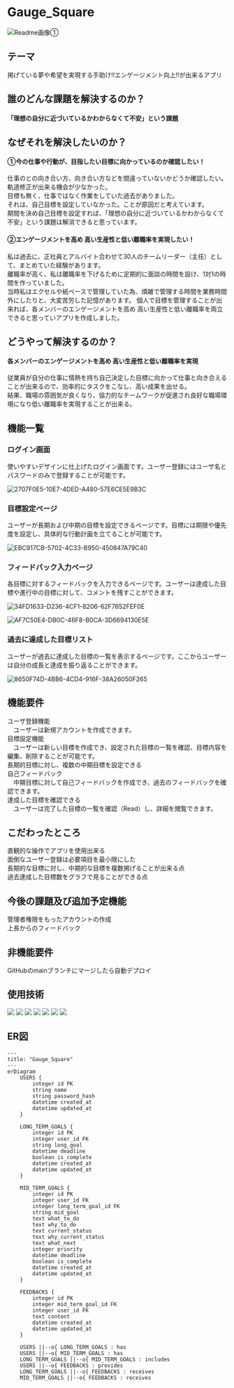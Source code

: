 # Gauge_Square
![Readme画像①](https://github.com/user-attachments/assets/bbb69363-b5b6-4ca9-ad6e-19b1f8f03013)
## テーマ
掲げている夢や希望を実現する手助け!!エンゲージメント向上!!が出来るアプリ
  
## 誰のどんな課題を解決するのか？
#### 「理想の自分に近づいているかわからなくて不安」という課題
  
## なぜそれを解決したいのか？
#### ①今の仕事や行動が、目指したい目標に向かっているのか確認したい！
仕事のとの向き合い方、向き合い方などを間違っていないかどうか確認したい。軌道修正が出来る機会が少なかった。  
目標も無く、仕事ではなく作業をしていた過去がありました。  
それは、自己目標を設定していなかった。ことが原因だと考えています。  
期間を決め自己目標を設定すれば、「理想の自分に近づいているかわからなくて不安」という課題は解消できると思っています。
#### ②エンゲージメントを高め 高い生産性と低い離職率を実現したい！
私は過去に、正社員とアルバイト合わせて30人のチームリーダー（主任）として、まとめていた経験があります。  
離職率が高く、私は離職率を下げるために定期的に面談の時間を設け、1対1の時間を作っていました。  
当時私はエクセルや紙ベースで管理していた為、煩雑で管理する時間を業務時間外にしたりと、大変苦労した記憶があります。
個人で目標を管理することが出来れば、各メンバーのエンゲージメントを高め 高い生産性と低い離職率を両立できると思っていアプリを作成しました。
  
## どうやって解決するのか？
#### 各メンバーのエンゲージメントを高め 高い生産性と低い離職率を実現
従業員が自分の仕事に情熱を持ち自己決定した目標に向かって仕事と向き合えることが出来るので、効率的にタスクをこなし、高い成果を出せる。  
結果、職場の雰囲気が良くなり、協力的なチームワークが促進され良好な職場環境になり低い離職率を実現することが出来る。

## 機能一覧
### ログイン画面
使いやすいデザインに仕上げたログイン画面です。ユーザー登録にはユーザ名とパスワードのみで登録することが可能です。  
  
![2707F0E5-10E7-4DED-A480-57E6CE5E9B3C](https://github.com/user-attachments/assets/c9712d33-c289-46f1-a029-f3cf3d72d699)  
### 目標設定ページ
ユーザーが長期および中期の目標を設定できるページです。目標には期限や優先度を設定し、具体的な行動計画を立てることが可能です。  
  
![EBC917CB-5702-4C33-B950-450847A79C40](https://github.com/user-attachments/assets/e5bc4961-ae79-4844-b891-fa013c7c77d5)  
### フィードバック入力ページ
各目標に対するフィードバックを入力できるページです。ユーザーは達成した目標や進行中の目標に対して、コメントを残すことができます。  
  
![34FD1633-D236-4CF1-8206-62F7652FEF0E](https://github.com/user-attachments/assets/b7307f80-106f-40be-89d5-58ee5d036005)  

![AF7C50E4-DB0C-46F8-B0CA-3D6694130E5E](https://github.com/user-attachments/assets/2c1b1341-dfe5-449f-b039-031d4f679aa7)  
### 過去に達成した目標リスト
ユーザーが過去に達成した目標の一覧を表示するページです。ここからユーザーは自分の成長と達成を振り返ることができます。  
  
![8650F74D-4BB6-4CD4-916F-38A26050F265](https://github.com/user-attachments/assets/d2dd16e5-b6c9-4347-8e2f-c3e8009d5165)  


## 機能要件
ユーザ登録機能  
　ユーザーは新規アカウントを作成できます。  
目標設定機能  
　ユーザーは新しい目標を作成でき、設定された目標の一覧を確認、目標内容を編集、削除することが可能です。  
長期的目標に対し、複数の中期目標を設定できる  
自己フィードバック  
　中期目標に対して自己フィードバックを作成でき、過去のフィードバックを確認できます。  
達成した目標を確認できる  
　ユーザーは完了した目標の一覧を確認（Read）し、詳細を閲覧できます。

## こだわったところ
直観的な操作でアプリを使用出来る  
面倒なユーザー登録は必要項目を最小限にした  
長期的な目標に対し、中期的な目標を複数掲げることが出来る点  
過去達成した目標数をグラフで見ることができる点  

## 今後の課題及び追加予定機能
管理者権限をもったアカウントの作成  
上長からのフィードバック

## 非機能要件 
GitHubのmainブランチにマージしたら自動デプロイ  

## 使用技術
<img src="https://img.shields.io/badge/-Ruby-CC342D.svg?logo=ruby&style=plastic"> <img src="https://img.shields.io/badge/-Ruby%20on%20Rails-CC0000.svg?logo=rails&style=plastic"> <img src="https://img.shields.io/badge/-Javascript-F7DF1E.svg?logo=javascript&style=plastic"> <img src="https://img.shields.io/badge/-Html5-E34F26.svg?logo=html5&style=plastic"> <img src="https://img.shields.io/badge/-Css3-1572B6.svg?logo=css3&style=plastic"> <img src="https://img.shields.io/badge/-Postgresql-336791.svg?logo=postgresql&style=plastic"> <img src="https://img.shields.io/badge/-Render-000000.svg?logo=&style=plastic">

## ER図

```mermaid
---
title: "Gauge_Square"
---
erDiagram
    USERS {
        integer id PK
        string name
        string password_hash
        datetime created_at
        datetime updated_at
    }

    LONG_TERM_GOALS {
        integer id PK
        integer user_id FK
        string long_goal
        datetime deadline
        boolean is_complete
        datetime created_at
        datetime updated_at
    }
    
    MID_TERM_GOALS {
        integer id PK
        integer user_id FK
        integer long_term_goal_id FK
        string mid_goal
        text what_to_do
        text why_to_do
        text current_status
        text why_current_status
        text what_next
        integer priority
        datetime deadline
        boolean is_complete
        datetime created_at
        datetime updated_at
    }

    FEEDBACKS {
        integer id PK
        integer mid_term_goal_id FK
        integer user_id FK
        text content
        datetime created_at
        datetime updated_at
    }

    USERS ||--o{ LONG_TERM_GOALS : has
    USERS ||--o{ MID_TERM_GOALS : has
    LONG_TERM_GOALS ||--o{ MID_TERM_GOALS : includes
    USERS ||--o{ FEEDBACKS : provides
    LONG_TERM_GOALS ||--o{ FEEDBACKS : receives
    MID_TERM_GOALS ||--o{ FEEDBACKS : receives  
